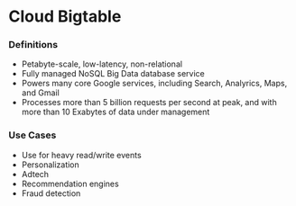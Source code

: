 # Cloud Bigtable

### Definitions
* Petabyte-scale, low-latency, non-relational
* Fully managed NoSQL Big Data database service
* Powers many core Google services, including Search, Analyrics, Maps, and Gmail
* Processes more than 5 billion requests per second at peak, and with more than 10 Exabytes of data under management

### Use Cases
* Use for heavy read/write events
* Personalization
* Adtech
* Recommendation engines
* Fraud detection